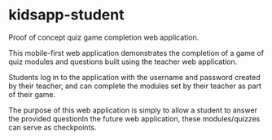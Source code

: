 # kidsapp-student
Proof of concept quiz game completion web application. 

This mobile-first web application demonstrates the completion of a game of quiz modules and questions built using the teacher web application.

Students log in to the application with the username and password created by their teacher, and can complete the modules set by their teacher as part of their game.

The purpose of this web application is simply to allow a student to answer the provided questionIn the future web application, these modules/quizzes can serve as checkpoints. 